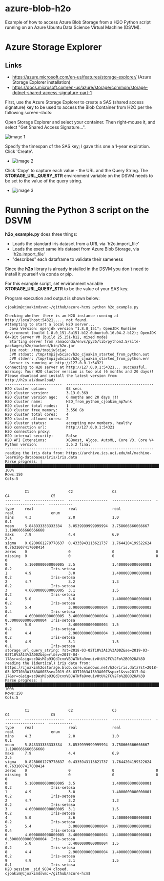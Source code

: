 # azure-blob-h2o

Example of how to access Azure Blob Storage from a H2O Python script running on
an Azure Ubuntu Data Science Virtual Machine (DSVM).

# Azure Storage Explorer

## Links

- https://azure.microsoft.com/en-us/features/storage-explorer/  (Azure Storage Explorer installation)
- https://docs.microsoft.com/en-us/azure/storage/common/storage-dotnet-shared-access-signature-part-1

First, use the Azure Storage Explorer to create a SAS (shared access signature) key
to be used to access the Blob Container from H2O per the following screen-shots:

Open Storage Explorer and select your container.  Then right-mouse it, and
select "Get Shared Access Signature...".

![image 1](img/Azure-Storage-Explorer-1.png "")

Specify the timespan of the SAS key; I gave this one a 1-year expiration.  Click 'Create'.

- ![image 2](img/Azure-Storage-Explorer-2.png "")

Click 'Copy' to capture each value - the URL and the Query String.  The **STORAGE_URL_QUERY_STR**
environment variable on the DSVM needs to be set to the value of the query string.

- ![image 3](img/Azure-Storage-Explorer-3.png "")

# Running the Python 3 script on the DSVM

**h2o_example.py** does three things:
- Loads the standard iris dataset from a URL via 'h2o.import_file'
- Loads the exect same iris dataset from Azure Blob Storage, via 'h2o.import_file'
- "describes" each dataframe to validate their sameness

Since the **h2o** library is already installed in the DSVM you don't need to
install it yourself via conda or pip.

For this example script, set environment variable **STORAGE_URL_QUERY_STR** to be the value
of your SAS key.

Program execution and output is shown below:

```
cjoakim@cjoakimdsvm:~/github/azure-hcm$ python h2o_example.py

Checking whether there is an H2O instance running at http://localhost:54321..... not found.
Attempting to start a local H2O server...
  Java Version: openjdk version "1.8.0_151"; OpenJDK Runtime Environment (build 1.8.0_151-8u151-b12-0ubuntu0.16.04.2-b12); OpenJDK 64-Bit Server VM (build 25.151-b12, mixed mode)
  Starting server from /anaconda/envs/py35/lib/python3.5/site-packages/h2o/backend/bin/h2o.jar
  Ice root: /tmp/tmpijw5ciac
  JVM stdout: /tmp/tmpijw5ciac/h2o_cjoakim_started_from_python.out
  JVM stderr: /tmp/tmpijw5ciac/h2o_cjoakim_started_from_python.err
  Server is running at http://127.0.0.1:54321
Connecting to H2O server at http://127.0.0.1:54321... successful.
Warning: Your H2O cluster version is too old (6 months and 20 days)! Please download and install the latest version from http://h2o.ai/download/
--------------------------  ----------------------------------------
H2O cluster uptime:         03 secs
H2O cluster version:        3.13.0.369
H2O cluster version age:    6 months and 20 days !!!
H2O cluster name:           H2O_from_python_cjoakim_np7wnk
H2O cluster total nodes:    1
H2O cluster free memory:    3.556 Gb
H2O cluster total cores:    4
H2O cluster allowed cores:  2
H2O cluster status:         accepting new members, healthy
H2O connection url:         http://127.0.0.1:54321
H2O connection proxy:
H2O internal security:      False
H2O API Extensions:         XGBoost, Algos, AutoML, Core V3, Core V4
Python version:             3.5.2 final
--------------------------  ----------------------------------------
reading the iris data from: https://archive.ics.uci.edu/ml/machine-learning-databases/iris/iris.data
Parse progress: |█████████████████████████████████████████████████████████████████████████████| 100%
Rows:150
Cols:5


         C1                  C2                  C3                  C4                   C5
-------  ------------------  ------------------  ------------------  -------------------  -----------
type     real                real                real                real                 enum
mins     4.3                 2.0                 1.0                 0.1
mean     5.843333333333334   3.0539999999999994  3.758666666666667   1.1986666666666668
maxs     7.9                 4.4                 6.9                 2.5
sigma    0.8280661279778637  0.4335943113621737  1.7644204199522624  0.7631607417008414
zeros    0                   0                   0                   0
missing  0                   0                   0                   0                    0
0        5.1000000000000005  3.5                 1.4000000000000001  0.2                  Iris-setosa
1        4.9                 3.0                 1.4000000000000001  0.2                  Iris-setosa
2        4.7                 3.2                 1.3                 0.2                  Iris-setosa
3        4.6000000000000005  3.1                 1.5                 0.2                  Iris-setosa
4        5.0                 3.6                 1.4000000000000001  0.2                  Iris-setosa
5        5.4                 3.9000000000000004  1.7000000000000002  0.4                  Iris-setosa
6        4.6000000000000005  3.4000000000000004  1.4000000000000001  0.30000000000000004  Iris-setosa
7        5.0                 3.4000000000000004  1.5                 0.2                  Iris-setosa
8        4.4                 2.9000000000000004  1.4000000000000001  0.2                  Iris-setosa
9        4.9                 3.1                 1.5                 0.1                  Iris-setosa
storage_url_query_string: ?st=2018-03-02T10%3A13%3A00Z&se=2019-03-03T10%3A13%3A00Z&sp=rl&sv=2017-04-17&sr=c&sig=scDAsMJp93QdJcvxVBJWTNfa9vouiv0tU%2FC%2Fo%2BO02UA%3D
reading the (identical) iris data from: https://cjoakimh2ostorage.blob.core.windows.net/h2o/iris.data?st=2018-03-02T10%3A13%3A00Z&se=2019-03-03T10%3A13%3A00Z&sp=rl&sv=2017-04-17&sr=c&sig=scDAsMJp93QdJcvxVBJWTNfa9vouiv0tU%2FC%2Fo%2BO02UA%3D
Parse progress: |█████████████████████████████████████████████████████████████████████████████| 100%
Rows:150
Cols:5


         C1                  C2                  C3                  C4                   C5
-------  ------------------  ------------------  ------------------  -------------------  -----------
type     real                real                real                real                 enum
mins     4.3                 2.0                 1.0                 0.1
mean     5.843333333333334   3.0539999999999994  3.758666666666667   1.1986666666666668
maxs     7.9                 4.4                 6.9                 2.5
sigma    0.8280661279778637  0.4335943113621737  1.7644204199522624  0.7631607417008414
zeros    0                   0                   0                   0
missing  0                   0                   0                   0                    0
0        5.1000000000000005  3.5                 1.4000000000000001  0.2                  Iris-setosa
1        4.9                 3.0                 1.4000000000000001  0.2                  Iris-setosa
2        4.7                 3.2                 1.3                 0.2                  Iris-setosa
3        4.6000000000000005  3.1                 1.5                 0.2                  Iris-setosa
4        5.0                 3.6                 1.4000000000000001  0.2                  Iris-setosa
5        5.4                 3.9000000000000004  1.7000000000000002  0.4                  Iris-setosa
6        4.6000000000000005  3.4000000000000004  1.4000000000000001  0.30000000000000004  Iris-setosa
7        5.0                 3.4000000000000004  1.5                 0.2                  Iris-setosa
8        4.4                 2.9000000000000004  1.4000000000000001  0.2                  Iris-setosa
9        4.9                 3.1                 1.5                 0.1                  Iris-setosa
H2O session _sid_9884 closed.
cjoakim@cjoakimdsvm:~/github/azure-hcm$
```
